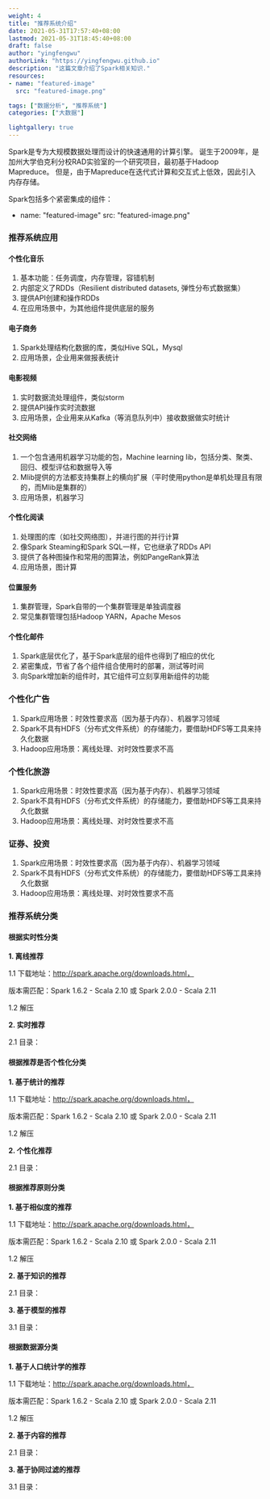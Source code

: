 ```yaml
---
weight: 4
title: "推荐系统介绍"
date: 2021-05-31T17:57:40+08:00
lastmod: 2021-05-31T18:45:40+08:00
draft: false
author: "yingfengwu"
authorLink: "https://yingfengwu.github.io"
description: "这篇文章介绍了Spark相关知识."
resources:
- name: "featured-image"
  src: "featured-image.png"

tags: ["数据分析", "推荐系统"]
categories: ["大数据"]

lightgallery: true
---
```


Spark是专为大规模数据处理而设计的快速通用的计算引擎。
诞生于2009年，是加州大学伯克利分校RAD实验室的一个研究项目，最初基于Hadoop Mapreduce。
但是，由于Mapreduce在迭代式计算和交互式上低效，因此引入内存存储。

Spark包括多个紧密集成的组件：

- name: "featured-image"
  src: "featured-image.png"

### 推荐系统应用

#### 个性化音乐

1. 基本功能：任务调度，内存管理，容错机制
2. 内部定义了RDDs（Resilient distributed datasets, 弹性分布式数据集）
3. 提供API创建和操作RDDs
4. 在应用场景中，为其他组件提供底层的服务
   
#### 电子商务

1. Spark处理结构化数据的库，类似Hive SQL，Mysql
2. 应用场景，企业用来做报表统计

#### 电影视频

1. 实时数据流处理组件，类似storm
2. 提供API操作实时流数据
3. 应用场景，企业用来从Kafka（等消息队列中）接收数据做实时统计

#### 社交网络

1. 一个包含通用机器学习功能的包，Machine learning lib，包括分类、聚类、回归、模型评估和数据导入等
2. Mlib提供的方法都支持集群上的横向扩展（平时使用python是单机处理且有限的，而Mlib是集群的）
3. 应用场景，机器学习

#### 个性化阅读

1. 处理图的库（如社交网络图），并进行图的并行计算
2. 像Spark Steaming和Spark SQL一样，它也继承了RDDs API
3. 提供了各种图操作和常用的图算法，例如PangeRank算法
4. 应用场景，图计算

#### 位置服务

1. 集群管理，Spark自带的一个集群管理是单独调度器
2. 常见集群管理包括Hadoop YARN，Apache Mesos

#### 个性化邮件

1. Spark底层优化了，基于Spark底层的组件也得到了相应的优化
2. 紧密集成，节省了各个组件组合使用时的部署，测试等时间
3. 向Spark增加新的组件时，其它组件可立刻享用新组件的功能

### 个性化广告

1. Spark应用场景：时效性要求高（因为基于内存）、机器学习领域
2. Spark不具有HDFS（分布式文件系统）的存储能力，要借助HDFS等工具来持久化数据
3. Hadoop应用场景：离线处理、对时效性要求不高

### 个性化旅游

1. Spark应用场景：时效性要求高（因为基于内存）、机器学习领域
2. Spark不具有HDFS（分布式文件系统）的存储能力，要借助HDFS等工具来持久化数据
3. Hadoop应用场景：离线处理、对时效性要求不高

### 证券、投资

1. Spark应用场景：时效性要求高（因为基于内存）、机器学习领域
2. Spark不具有HDFS（分布式文件系统）的存储能力，要借助HDFS等工具来持久化数据
3. Hadoop应用场景：离线处理、对时效性要求不高


### 推荐系统分类

#### 根据实时性分类

**1. 离线推荐**

1.1 下载地址：http://spark.apache.org/downloads.html，
   
   版本需匹配：Spark 1.6.2 - Scala 2.10 或 Spark 2.0.0 - Scala 2.11
		
1.2 解压

**2. 实时推荐**
	
2.1 目录：
	

#### 根据推荐是否个性化分类

**1. 基于统计的推荐**

1.1 下载地址：http://spark.apache.org/downloads.html，
   
   版本需匹配：Spark 1.6.2 - Scala 2.10 或 Spark 2.0.0 - Scala 2.11
		
1.2 解压

**2. 个性化推荐**
	
2.1 目录：

#### 根据推荐原则分类

**1. 基于相似度的推荐**

1.1 下载地址：http://spark.apache.org/downloads.html，
   
   版本需匹配：Spark 1.6.2 - Scala 2.10 或 Spark 2.0.0 - Scala 2.11
		
1.2 解压

**2. 基于知识的推荐**
	
2.1 目录：

**3. 基于模型的推荐**
	
3.1 目录：

#### 根据数据源分类

**1. 基于人口统计学的推荐**

1.1 下载地址：http://spark.apache.org/downloads.html，
   
   版本需匹配：Spark 1.6.2 - Scala 2.10 或 Spark 2.0.0 - Scala 2.11
		
1.2 解压

**2. 基于内容的推荐**
	
2.1 目录：

**3. 基于协同过滤的推荐**
	
3.1 目录：


